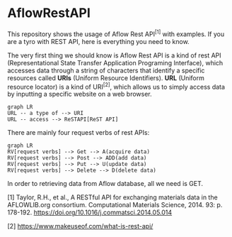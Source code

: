 # AflowRestAPI
This repository shows the usage of Aflow Rest API<sup>[1]</sup> with examples. If you are a tyro with REST API, here is everything you need to know.

The very first thing we should know is Aflow Rest API is a kind of rest API (Representational State Transfer Application Programing Interface), which accesses data through a string of characters that identify a specific resources called **URIs** (Uniform Resource Identifiers). **URL** (Uniform resource locator) is a kind of URI<sup>[2]</sup>, which allows us to simply access data by inputting a specific website on a web browser.

```mermaid
graph LR
URL -- a type of --> URI
URL -- access --> ReSTAPI[ReST API]
```
There are mainly four request verbs of rest APIs:

```mermaid
graph LR
RV[request verbs] --> Get --> A(acquire data)
RV[request verbs] --> Post --> ADD(add data)
RV[request verbs] --> Put --> U(update data)
RV[request verbs] --> Delete --> D(delete data)
```
In order to retrieving data from Aflow database, all we need is GET. 

[1] Taylor, R.H., et al., A RESTful API for exchanging materials data in the AFLOWLIB.org consortium. Computational Materials Science, 2014. 93: p. 178-192. https://doi.org/10.1016/j.commatsci.2014.05.014

[2] https://www.makeuseof.com/what-is-rest-api/
